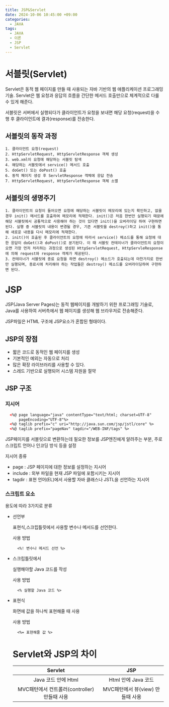```yaml
---
title: JSP&Servlet
date: 2024-10-06 10:45:00 +09:00
categories:
  - JAVA
tags:
  - JAVA
  - 이론
  - JSP
  - Servlet
---
```


# 서블릿(Servlet)

Servlet은 동적 웹 페이지를 만들 때 사용되는 자바 기반의 웹 애플리케이션 프로그래밍 기술.
Servlet은 웹 요청과 응답의 흐름을 간단한 메서드 호출만으로 체계적으로 다룰 수 있게 해준다.

서블릿은 서버에서 실행되다가 클라이언트가 요청을 보내면 해당 요청(request)을 수행 후 클라이언트에 결과(response)를 전송한다.

## 서블릿의 동작 과정

    1. 클라이언트 요청(request)
    2. HttpServletRequest, HttpServletResponse 객체 생성
    3. web.xml이 요청에 해당하는 서블릿 탐색
    4. 해당하는 서블릿에서 service() 메서드 호출
    5. doGet() 또는 doPost() 호출
    6. 동적 페이지 생성 후 ServletResponse 객체에 응답 전송
    7. HttpServletRequest, HttpServletResponse 객체 소멸

## 서블릿의 생명주기

    1. 클라이언트의 요청이 들어오면 요청에 해당하는 서블릿이 메모리에 있는지 확인하고, 없을 경우 init() 메서드를 호출하여 메모리에 적재한다. init()은 처음 한번만 실행되기 때문에 해당 서블릿에서 공통적으로 사용해야 하는 것이 있다면 init()을 오버라이딩 하여 구현하면 된다. 실행 중 서블릿의 내용이 변경될 경우, 기존 서블릿을 destroy()하고 init()을 통해 새로운 내용을 다시 메모리에 적재한다.
    2. init()이 호출된 후 클라이언트의 요청에 따라서 service() 메소드를 통해 요청에 대한 응답이 doGet()과 doPost()로 분기된다. 이 때 서블릿 컨테이너가 클라이언트의 요청이 오면 가장 먼저 처리하는 과정으로 생성된 HttpServletRequest, HttpServleResponse에 의해 request와 response 객체가 제공된다.
    3. 컨테이너가 서블릿에 종료 요청을 하면 destroy() 메소드가 호출되는데 마찬가지로 한번만 실행되며, 종료시에 처리해야 하는 작업들은 destroy() 메소드를 오버라이딩하여 구현하면 된다.


# JSP

JSP(Java Server Pages)는 동적 웹페이지를 개발하기 위한 프로그래밍 기술로, Java를 사용하여 서버측에서 웹 페이지를 생성해 웹 브라우저로 전송해준다.

JSP파일은 HTML 구조에 JSP요소가 혼합된 형태이다.
## JSP의 장점

+ 짧은 코드로 동적인 웹 페이지를 생성
+ 기본적인 예외는 자동으로 처리
+ 많은 확장 라이브러리를 사용할 수 있다.
+ 스레드 기반으로 실행되어 시스템 자원을 절약

## JSP 구조

### 지시어

```html
  <%@ page language="java" contentType="text/html; charset=UTF-8"
      pageEncoding="UTF-8"%>
  <%@ taglib prefix="c" uri="http://java.sun.com/jsp/jstl/core" %>
  <%@ taglib prefix="pageNav" tagdir="/WEB-INF/tags" %>
```
JSP페이지를 서블릿으로 변환하는데 필요한 정보를 JSP엔진에게 알려주는 부분,
주로 스크립트 언어나 인코딩 방식 등을 설정

지시어 종류
+ page : JSP 페이지에 대한 정보를 설정하는 지시어
+ include : 외부 파일을 현재 JSP 파일에 포함시키는 지시어
+ tagdir : 표현 언어(EL)에서 사용할 자바 클래스나 JSTL을 선언하는 지시어

### 스크립트 요소

용도에 따라 3가지로 분류

+ 선언부

  표현식,스크립틀릿에서 사용할 변수나 메서드를 선언한다.

  사용 방법
  ```
    <%! 변수나 메서드 선언 %>
  ```

+ 스크립틀릿에서

  실행해야할 Java 코드를 작성

  사용 방법
  ```
    <% 실행할 Java 코드 %>
  ```

+ 표현식

  화면에 값을 하나씩 표현해줄 때 사용

  사용 방법
  ```
    <%= 표현해줄 값 %>
  ```

  # Servlet와 JSP의 차이

  | Servlet | JSP |
  | :---: | :---: |
  | Java 코드 안에  Html | Html 안에 Java 코드 |
  | MVC패턴에서 컨트롤러(controller) 만들때 사용 | MVC패턴에서 뷰(view) 만들때 사용 |


